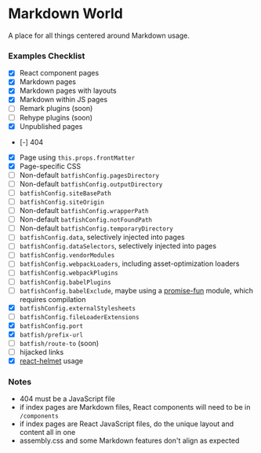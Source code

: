 # Markdown World

A place for all things centered around Markdown usage.

### Examples Checklist
- [x] React component pages
- [x] Markdown pages
- [x] Markdown pages with layouts
- [x] Markdown within JS pages
- [ ] Remark plugins (soon)
- [ ] Rehype plugins (soon)
- [x] Unpublished pages
- [-] 404
- [x] Page using `this.props.frontMatter`
- [x] Page-specific CSS
- [ ] Non-default `batfishConfig.pagesDirectory`
- [ ] Non-default `batfishConfig.outputDirectory`
- [ ] `batfishConfig.siteBasePath`
- [ ] `batfishConfig.siteOrigin`
- [ ] Non-default `batfishConfig.wrapperPath`
- [ ] Non-default `batfishConfig.notFoundPath`
- [ ] Non-default `batfishConfig.temporaryDirectory`
- [ ] `batfishConfig.data`, selectively injected into pages
- [ ] `batfishConfig.dataSelectors`, selectively injected into pages
- [ ] `batfishConfig.vendorModules`
- [ ] `batfishConfig.webpackLoaders`, including asset-optimization loaders
- [ ] `batfishConfig.webpackPlugins`
- [ ] `batfishConfig.babelPlugins`
- [ ] `batfishConfig.babelExclude`, maybe using a [promise-fun](https://github.com/sindresorhus/promise-fun) module, which requires compilation
- [x] `batfishConfig.externalStylesheets`
- [ ] `batfishConfig.fileLoaderExtensions`
- [x] `batfishConfig.port`
- [x] `batfish/prefix-url`
- [ ] `batfish/route-to` (soon)
- [ ] hijacked links
- [x] [react-helmet](https://github.com/nfl/react-helmet) usage

### Notes
- 404 must be a JavaScript file
- if index pages are Markdown files, React components will need to be in `/components`
- if index pages are React JavaScript files, do the unique layout and content all in one
- assembly.css and some Markdown features don't align as expected
